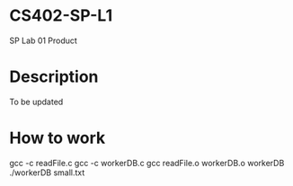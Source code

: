 # CS402-SP-L1
SP Lab 01 Product
# Description
To be updated
# How to work
gcc -c readFile.c
gcc -c workerDB.c
gcc readFile.o workerDB.o workerDB
./workerDB small.txt